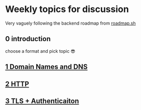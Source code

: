 # Weekly topics for discussion

Very vaguely following the backend roadmap from [roadmap.sh](https://roadmap.sh/backend)

## 0 introduction
choose a format and pick topic 😎

## [1 Domain Names and DNS](domain-names-and-dns.md)

## [2 HTTP](http.md)

## [3 TLS + Authenticaiton](tls-and-auth.md)